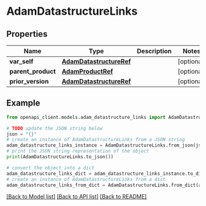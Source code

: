 # AdamDatastructureLinks


## Properties

Name | Type | Description | Notes
------------ | ------------- | ------------- | -------------
**var_self** | [**AdamDatastructureRef**](AdamDatastructureRef.md) |  | [optional] 
**parent_product** | [**AdamProductRef**](AdamProductRef.md) |  | [optional] 
**prior_version** | [**AdamDatastructureRef**](AdamDatastructureRef.md) |  | [optional] 

## Example

```python
from openapi_client.models.adam_datastructure_links import AdamDatastructureLinks

# TODO update the JSON string below
json = "{}"
# create an instance of AdamDatastructureLinks from a JSON string
adam_datastructure_links_instance = AdamDatastructureLinks.from_json(json)
# print the JSON string representation of the object
print(AdamDatastructureLinks.to_json())

# convert the object into a dict
adam_datastructure_links_dict = adam_datastructure_links_instance.to_dict()
# create an instance of AdamDatastructureLinks from a dict
adam_datastructure_links_from_dict = AdamDatastructureLinks.from_dict(adam_datastructure_links_dict)
```
[[Back to Model list]](../README.md#documentation-for-models) [[Back to API list]](../README.md#documentation-for-api-endpoints) [[Back to README]](../README.md)


